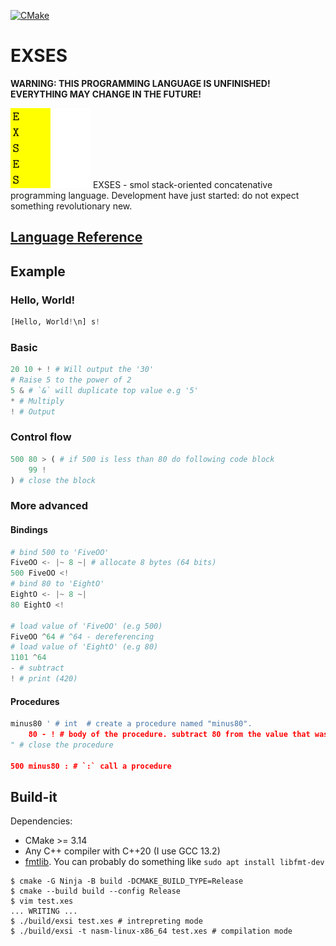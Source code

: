 [![CMake](https://github.com/EndeyshentLabs/EXSES/actions/workflows/cmake.yml/badge.svg)](https://github.com/EndeyshentLabs/EXSES/actions/workflows/cmake.yml)

# EXSES

**WARNING: THIS PROGRAMMING LANGUAGE IS UNFINISHED! EVERYTHING MAY CHANGE IN THE FUTURE!** 

<img src="./assets/logo1.png" alt="EXSES logp" width="128" />
EXSES - smol stack-oriented concatenative programming language. Development have just started: do not expect something revolutionary new.

## [Language Reference](./REFERENCE.md)

## Example

### Hello, World!

```python
[Hello, World!\n] s!
```

### Basic

```python
20 10 + ! # Will output the '30'
# Raise 5 to the power of 2
5 & # `&` will duplicate top value e.g '5'
* # Multiply
! # Output
```

### Control flow

```python
500 80 > ( # if 500 is less than 80 do following code block
    99 !
) # close the block
```

### More advanced

#### Bindings

```python
# bind 500 to 'FiveOO'
FiveOO <- |~ 8 ~| # allocate 8 bytes (64 bits)
500 FiveOO <!
# bind 80 to 'EightO'
EightO <- |~ 8 ~|
80 EightO <!

# load value of 'FiveOO' (e.g 500)
FiveOO ^64 # ^64 - dereferencing
# load value of 'EightO' (e.g 80)
1101 ^64
- # subtract
! # print (420)
```

#### Procedures

```python
minus80 ' # int  # create a procedure named "minus80".
    80 - ! # body of the procedure. subtract 80 from the value that was on top of the stack when procedure was invoked and print the result
" # close the procedure

500 minus80 : # `:` call a procedure
```

## Build-it

Dependencies:

- CMake >= 3.14
- Any C++ compiler with C++20 (I use GCC 13.2)
- [fmtlib](https://github.com/fmtlib/fmt). You can probably do something like `sudo apt install libfmt-dev`

```console
$ cmake -G Ninja -B build -DCMAKE_BUILD_TYPE=Release
$ cmake --build build --config Release
$ vim test.xes
... WRITING ...
$ ./build/exsi test.xes # intrepreting mode
$ ./build/exsi -t nasm-linux-x86_64 test.xes # compilation mode
```
